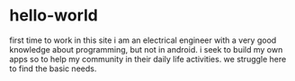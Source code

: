 # hello-world
first time to work in this site
i am an electrical engineer with a very good knowledge about programming, but not in android.
i seek to build my own apps so to help my community in their daily life activities. we struggle here to find the basic needs. 

